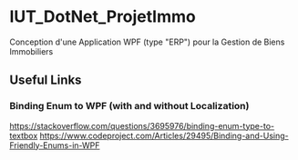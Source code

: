 # IUT_DotNet_ProjetImmo
Conception d'une Application WPF (type "ERP") pour la Gestion de Biens Immobiliers

## Useful Links

### Binding Enum to WPF (with and without Localization)
https://stackoverflow.com/questions/3695976/binding-enum-type-to-textbox
https://www.codeproject.com/Articles/29495/Binding-and-Using-Friendly-Enums-in-WPF
